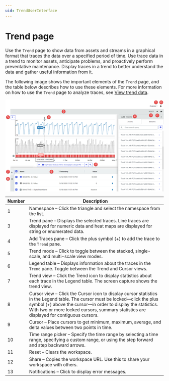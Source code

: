 ```yaml
---
uid: TrendUserInterface
---
```


# Trend page

Use the `Trend` page to show data from assets and streams in a graphical format that traces the data over a specified period of time. Use trace data in a trend to monitor assets, anticipate problems, and proactively perform preventative maintenance. Display traces in a trend to better understand the data and gather useful information from it.

The following image shows the important elements of the `Trend` page, and the table below describes how to use these elements. For more information on how to use the `Trend` page to analyze traces, see [View trend data](xref:GettingStartedWithTrendData).

![Trend page](images/Trend_full_page.png)

| Number | Description                                                  |
| ------ | ------------------------------------------------------------ |
| 1      | Namespace &ndash; Click the triangle and select the namespace from the list. |
| 3      | Trend pane &ndash; Displays the selected traces. Line traces are displayed for numeric data and heat maps are displayed for string or enumerated data. |
| 4      | Add Traces pane &ndash; Click the plus symbol (+) to add the trace to the `Trend` pane. |
| 5      | Trend mode &ndash; Click to toggle between the stacked, single-scale, and multi-scale view modes. |
| 6      | Legend table &ndash; Displays information about the traces in the `Trend` pane. Toggle between the Trend and Cursor views. |
| 7      | Trend view &ndash; Click the Trend icon to display statistics about each trace in the Legend table. The screen capture shows the trend view. |
| 8      | Cursor view &ndash; Click the Cursor icon to display cursor statistics in the Legend table. The cursor must be locked&mdash;click the plus symbol (+) above the cursor&mdash;in order to display the statistics. With two or more locked cursors, summary statistics are displayed for contiguous cursors. |
| 9      | Cursor &ndash; Place cursors to get minimum, maximum, average, and delta values between two points in time. |
| 10     | Time range picker &ndash; Specify the time range by selecting a time range, specifying a custom range, or using the step forward and step backward arrows. |
| 11     | Reset &ndash; Clears the workspace.                          |
| 12     | Share &ndash; Copies the workspace URL. Use this to share your workspace with others. |
| 13     | Notifications &ndash; Click to display error messages.       |
